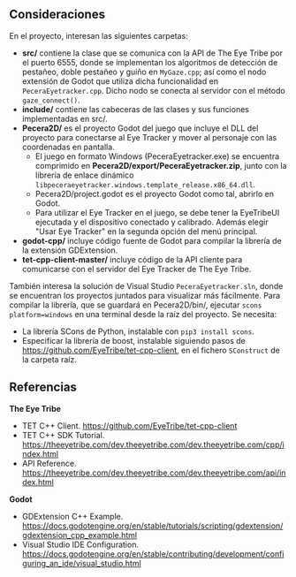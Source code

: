 ## Consideraciones

En el proyecto, interesan las siguientes carpetas:
- __src/__ contiene la clase que se comunica con la API de The Eye Tribe por el puerto 6555, donde se implementan los algoritmos de detección de pestañeo, doble pestañeo y guiño en `MyGaze.cpp`; así como el nodo extensión de Godot que utiliza dicha funcionalidad en `PeceraEyetracker.cpp`. Dicho nodo se conecta al servidor con el método `gaze_connect()`.
- __include/__ contiene las cabeceras de las clases y sus funciones implementadas en src/.
- __Pecera2D/__ es el proyecto Godot del juego que incluye el DLL del proyecto para conectarse al Eye Tracker y mover al personaje con las coordenadas en pantalla.
  - El juego en formato Windows (PeceraEyetracker.exe) se encuentra comprimido en __Pecera2D/export/PeceraEyetracker.zip__, junto con la librería de enlace dinámico `libpeceraeyetracker.windows.template_release.x86_64.dll`.
  - Pecera2D/project.godot es el proyecto Godot como tal, abrirlo en Godot.
  - Para utilizar el Eye Tracker en el juego, se debe tener la EyeTribeUI ejecutada y el dispositivo conectado y calibrado. Además elegir "Usar Eye Tracker" en la segunda opción del menú principal.
- __godot-cpp/__ incluye código fuente de Godot para compilar la librería de la extensión GDExtension.
- __tet-cpp-client-master/__ incluye código de la API cliente para comunicarse con el servidor del Eye Tracker de The Eye Tribe.

También interesa la solución de Visual Studio `PeceraEyetracker.sln`, donde se encuentran los proyectos juntados para visualizar más fácilmente.
Para compilar la librería, que se guardará en Pecera2D/bin/, ejecutar `scons platform=windows` en una terminal desde la raíz del proyecto. Se necesita:
- La librería SCons de Python, instalable con `pip3 install scons`.
- Especificar la librería de boost, instalable siguiendo pasos de https://github.com/EyeTribe/tet-cpp-client, en el fichero `SConstruct` de la carpeta raíz.

## Referencias

__The Eye Tribe__
- TET C++ Client. https://github.com/EyeTribe/tet-cpp-client
- TET C++ SDK Tutorial. https://theeyetribe.com/dev.theeyetribe.com/dev.theeyetribe.com/cpp/index.html
- API Reference. https://theeyetribe.com/dev.theeyetribe.com/dev.theeyetribe.com/api/index.html

__Godot__
- GDExtension C++ Example. https://docs.godotengine.org/en/stable/tutorials/scripting/gdextension/gdextension_cpp_example.html
- Visual Studio IDE Configuration. https://docs.godotengine.org/en/stable/contributing/development/configuring_an_ide/visual_studio.html

